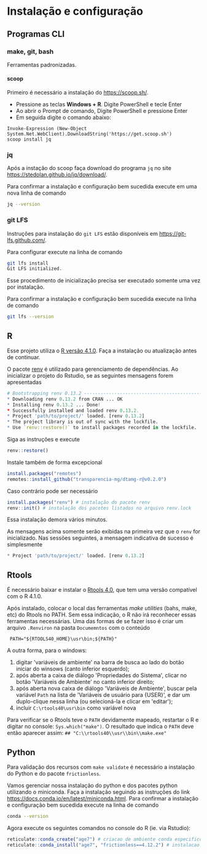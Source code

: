 # Instalação e configuração

## Programas CLI

### make, git, bash

Ferramentas padronizadas.

#### scoop

Primeiro é necessário a instalação do <https://scoop.sh/>.

- Pressione as teclas **Windows + R**. Digite PowerShell e tecle Enter
- Ao abrir o Prompt de comando, Digite PowerShell e pressione Enter
- Em seguida digite o comando abaixo:
```
Invoke-Expression (New-Object System.Net.WebClient).DownloadString('https://get.scoop.sh')
scoop install jq
```

### jq

Após a instação do scoop faça download do programa `jq` no site <https://stedolan.github.io/jq/download/>. 

Para confirmar a instalação e configuração bem sucedida execute em uma nova linha de comando

```bash
jq --version
```

### git LFS

Instruções para instalação do `git LFS` estão disponíveis em <https://git-lfs.github.com/>. 

Para configurar execute na linha de comando

```bash
git lfs install
Git LFS initialized.
```

Esse procedimento de inicialização precisa ser executado somente uma vez por instalação.

Para confirmar a instalação e configuração bem sucedida execute na linha de comando

```bash
git lfs --version
```

## R

Esse projeto utiliza o [R versão 4.1.0](https://www.r-project.org/). Faça a instalação ou atualização antes de continuar.

O pacote [renv](https://rstudio.github.io/renv/index.html) é utilizado para gerenciamento de dependências. 
Ao inicializar o projeto do Rstudio, se as seguintes mensagens forem apresentadas

```r
# Bootstrapping renv 0.13.2 --------------------------------------------------
* Downloading renv 0.13.2 from CRAN ... OK
* Installing renv 0.13.2 ... Done!
* Successfully installed and loaded renv 0.13.2.
* Project 'path/to/project/' loaded. [renv 0.13.2]
* The project library is out of sync with the lockfile.
* Use `renv::restore()` to install packages recorded in the lockfile.
```

Siga as instruções e execute

```r
renv::restore()
```

Instale também de forma excepcional

```r
install.packages("remotes")
remotes::install_github("transparencia-mg/dtamg-r@v0.2.0")
```

Caso contrário pode ser necessário

```r
install.packages("renv") # instalação do pacote renv
renv::init() # instalação dos pacotes listados no arquivo renv.lock
```

Essa instalação demora vários minutos.

As mensagens acima somente serão exibidas na primeira vez que o `renv` for inicializado. 
Nas sessões seguintes, a mensagem indicativa de sucesso é simplesmente

```r
* Project 'path/to/project/' loaded. [renv 0.13.2]
```
## Rtools

É necessário baixar e instalar o [Rtools 4.0](https://cran.r-project.org/bin/windows/Rtools/), que tem uma versão compatível com o R 4.1.0.

Após instalado, colocar o local das ferramentas _make utilities_ (bahs, make, etc) do Rtools no PATH. Sem essa indicação, o R não irá reconhecer essas ferramentas necessárias. Uma das formas de se fazer isso é criar um arquivo ``.Renviron`` na pasta ``Documemntos`` com o conteúdo
````
 PATH="${RTOOLS40_HOME}\usr\bin;${PATH}"
 ````
 A outra forma, para o windows:

 1. digitar 'variáveis de ambiente' na barra de busca ao lado do botão iniciar do winsows (canto inferior esquerdo);
 2. após aberta a caixa de diálogo 'Propriedades do Sistema', clicar no botão 'Variáveis de Ambiente' no canto inferior direito;
 3. após aberta nova caixa de diálogo 'Variáveis de Ambiente', buscar pela variável ``Path`` na lista de 'Variáveis de usuário para {USER}', e dar um duplo-clique nessa linha (ou selecioná-la e clicar em 'editar');
 4. incluir ``C:\rtools40\usr\bin`` como variável nova

Para verificar se o Rtools teve o ``PATH`` devidamente mapeado, restartar o R e digitar no console: ````Sys.which("make")````. O resultado que indica o ``PATH`` deve então aparecer assim:
````## "C:\\rtools40\\usr\\bin\\make.exe"````



## Python

Para validação dos recursos com `make validate` é necessário a instalação do Python e do pacote `frictionless`. 

Vamos gerenciar nossa instalação do python e dos pacotes python utilizando o miniconda. Faça a instalação seguindo as instruções do link <https://docs.conda.io/en/latest/miniconda.html>. Para confirmar a instalação e configuração bem sucedida execute na linha de comando

```bash
conda --version
```

Agora execute os seguintes comandos no console do R (ie. via Rstudio):

```R
reticulate::conda_create("age7") # criacao de ambiente conda especifico para esse projeto
reticulate::conda_install("age7", "frictionless==4.12.2") # instalacao da versao correta do frictionless
```

